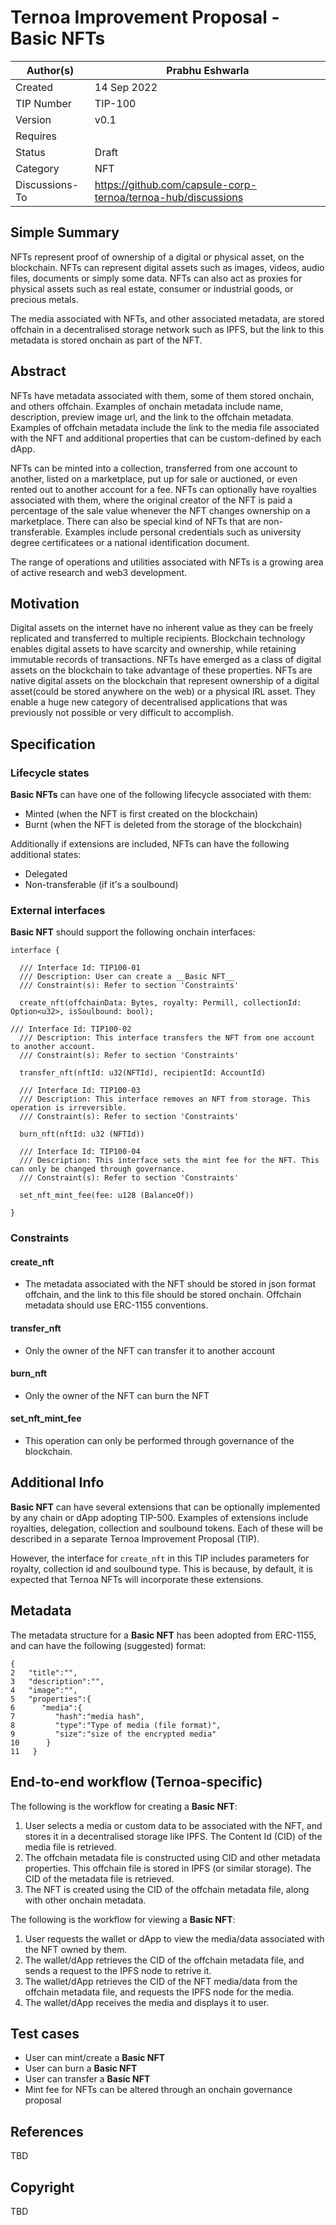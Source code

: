 # Ternoa Improvement Proposal - __Basic NFTs__

| Author(s)      | Prabhu Eshwarla |
| ----------- | ----------- |
| Created   | 14 Sep 2022       |
| TIP Number   | TIP-100       |
| Version   | v0.1       |
| Requires   |       |
| Status | Draft       |
| Category   | NFT       |
| Discussions-To   | https://github.com/capsule-corp-ternoa/ternoa-hub/discussions     |


## Simple Summary

NFTs represent proof of ownership of a digital or physical asset, on the blockchain. NFTs can represent digital assets such as images, videos, audio files, documents or simply some data. NFTs can also act as proxies for physical assets such as real estate, consumer or industrial goods, or precious metals.

The media associated with NFTs, and other associated metadata, are stored offchain in a decentralised storage network such as IPFS, but the link to this metadata is stored onchain as part of the NFT. 

## Abstract

NFTs have metadata associated with them, some of them stored onchain, and others offchain. Examples of onchain metadata include name, description, preview image url, and the link to the offchain metadata. Examples of offchain metadata include the link to the media file associated with the NFT and additional properties that can be custom-defined by each dApp.  

NFTs can be minted into a collection, transferred from one account to another, listed on a marketplace, put up for sale or auctioned, or even rented out to another account for a fee. NFTs can optionally have royalties associated with them, where the original creator of the NFT is paid a percentage of the sale value whenever the NFT changes ownership on a marketplace. There can also be special kind of NFTs that are non-transferable. Examples include personal credentials such as university degree certificatees or a national identification document.  

The range of operations and utilities associated with NFTs is a growing area of active research and web3 development. 

## Motivation

Digital assets on the internet have no inherent value as they can be freely replicated and transferred to multiple recipients. Blockchain technology enables digital assets to have scarcity and ownership, while retaining immutable records of transactions. NFTs have emerged as a class of digital assets on the blockchain to take advantage of these properties. NFTs are native digital assets on the blockchain that represent ownership of a digital asset(could be stored anywhere on the web) or a physical IRL asset. They enable a huge new category of decentralised applications that was previously not possible or very difficult to accomplish.

## Specification

### Lifecycle states

__Basic NFTs__ can have one of the following lifecycle associated with them:
* Minted (when the NFT is first created on the blockchain)
* Burnt (when the NFT is deleted from the storage of the blockchain)

Additionally if extensions are included, NFTs can have the following additional states:
* Delegated
* Non-transferable (if it's a soulbound)

### External interfaces

__Basic NFT__ should support the following onchain interfaces:
```
interface {

  /// Interface Id: TIP100-01
  /// Description: User can create a __Basic NFT__
  /// Constraint(s): Refer to section 'Constraints'
  
  create_nft(offchainData: Bytes, royalty: Permill, collectionId: Option<u32>, isSoulbound: bool);
  
/// Interface Id: TIP100-02
  /// Description: This interface transfers the NFT from one account to another account.
  /// Constraint(s): Refer to section 'Constraints'

  transfer_nft(nftId: u32(NFTId), recipientId: AccountId)

  /// Interface Id: TIP100-03
  /// Description: This interface removes an NFT from storage. This operation is irreversible.
  /// Constraint(s): Refer to section 'Constraints'

  burn_nft(nftId: u32 (NFTId))

  /// Interface Id: TIP100-04
  /// Description: This interface sets the mint fee for the NFT. This can only be changed through governance.
  /// Constraint(s): Refer to section 'Constraints'

  set_nft_mint_fee(fee: u128 (BalanceOf))

}

```

### Constraints

#### create_nft
- The metadata associated with the NFT should be stored in json format offchain, and the link to this file should be stored onchain. Offchain metadata should use ERC-1155 conventions.

#### transfer_nft
- Only the owner of the NFT can transfer it to another account

#### burn_nft
- Only the owner of the NFT can burn the NFT

#### set_nft_mint_fee
- This operation can only be performed through governance of the blockchain.

## Additional Info

__Basic NFT__ can have several extensions that can be optionally implemented by any chain or dApp adopting TIP-500. Examples of extensions include royalties, delegation, collection and soulbound tokens. Each of these will be described in a separate Ternoa Improvement Proposal (TIP). 

However, the interface for ```create_nft``` in this TIP includes parameters for royalty, collection id and soulbound type. This is because, by default, it is expected that Ternoa NFTs will incorporate these extensions.

## Metadata

The metadata structure for a __Basic NFT__ has been adopted from ERC-1155, and can have the following (suggested) format:
```
{
2   "title":"",
3   "description":"",
4   "image":"",
5   "properties":{
6      "media":{
7         "hash":"media hash",
8         "type":"Type of media (file format)",
9         "size":"size of the encrypted media"
10      }
11   }
```

## End-to-end workflow (Ternoa-specific)

The following is the workflow for creating a __Basic NFT__:
1. User selects a media or custom data to be associated with the NFT, and stores it in a decentralised storage like IPFS. The Content Id (CID) of the media file is retrieved.
2. The offchain metadata file is constructed using CID and other metadata properties. This offchain file is stored in IPFS (or similar storage). The CID of the metadata file is retrieved.
3. The NFT is created using the CID of the offchain metadata file, along with other onchain metadata.

The following is the workflow for viewing a __Basic NFT__:
1. User requests the wallet or dApp to view the media/data associated with the NFT owned by them.
2. The wallet/dApp retrieves the CID of the offchain metadata file, and sends a request to the IPFS node to retrive it.
3. The wallet/dApp retrieves the CID of the NFT media/data from the offchain metadata file, and requests the IPFS node for the media.
4. The wallet/dApp receives the media and displays it to user. 

## Test cases

* User can mint/create a __Basic NFT__ 
* User can burn a __Basic NFT__ 
* User can transfer a __Basic NFT__
* Mint fee for NFTs can be altered through an onchain governance proposal
 
## References
TBD

## Copyright
TBD
